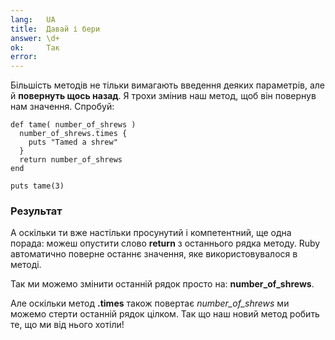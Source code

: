 ```yaml
---
lang:   UA
title:  Давай і бери
answer: \d+
ok:     Так
error:
---
```


Більшість методів не тільки вимагають введення деяких параметрів, але й __повернуть щось назад__.
Я трохи змінив наш метод, щоб він повернув нам значення. Спробуй:

    def tame( number_of_shrews )
      number_of_shrews.times {
        puts "Tamed a shrew"
      }
      return number_of_shrews
    end

    puts tame(3)

### Результат
А оскільки ти вже настільки просунутий і компетентний, ще одна порада: можеш опустити слово __return__ з останнього рядка методу.
Ruby автоматично поверне останнє значення, яке використовувалося в методі.

Так ми можемо змінити останній рядок просто на: __number\_of\_shrews__.

Але оскільки метод __.times__ також повертає _number\_of\_shrews_ ми можемо стерти останній рядок цілком.
Так що наш новий метод робить те, що ми від нього хотіли!
